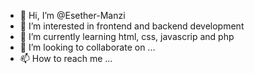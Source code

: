 - 👋 Hi, I’m @Esether-Manzi
- 👀 I’m interested in frontend and backend development
- 🌱 I’m currently learning html, css, javascrip and php
- 💞️ I’m looking to collaborate on ...
- 📫 How to reach me ...

<!---
Esether-Manzi/Esether-Manzi is a ✨ special ✨ repository because its `README.md` (this file) appears on your GitHub profile.
You can click the Preview link to take a look at your changes.
--->
